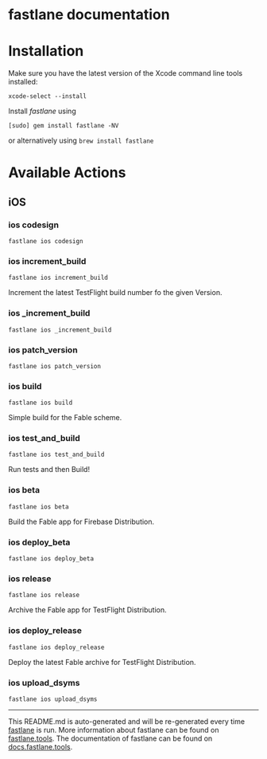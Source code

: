 fastlane documentation
================
# Installation

Make sure you have the latest version of the Xcode command line tools installed:

```
xcode-select --install
```

Install _fastlane_ using
```
[sudo] gem install fastlane -NV
```
or alternatively using `brew install fastlane`

# Available Actions
## iOS
### ios codesign
```
fastlane ios codesign
```

### ios increment_build
```
fastlane ios increment_build
```
Increment the latest TestFlight build number fo the given Version.
### ios _increment_build
```
fastlane ios _increment_build
```

### ios patch_version
```
fastlane ios patch_version
```

### ios build
```
fastlane ios build
```
Simple build for the Fable scheme.
### ios test_and_build
```
fastlane ios test_and_build
```
Run tests and then Build!
### ios beta
```
fastlane ios beta
```
Build the Fable app for Firebase Distribution.
### ios deploy_beta
```
fastlane ios deploy_beta
```

### ios release
```
fastlane ios release
```
Archive the Fable app for TestFlight Distribution.
### ios deploy_release
```
fastlane ios deploy_release
```
Deploy the latest Fable archive for TestFlight Distribution.
### ios upload_dsyms
```
fastlane ios upload_dsyms
```


----

This README.md is auto-generated and will be re-generated every time [fastlane](https://fastlane.tools) is run.
More information about fastlane can be found on [fastlane.tools](https://fastlane.tools).
The documentation of fastlane can be found on [docs.fastlane.tools](https://docs.fastlane.tools).
